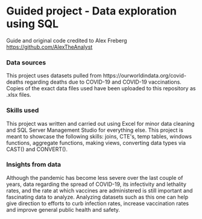 # Guided project - Data exploration using SQL
Guide and original code credited to Alex Freberg https://github.com/AlexTheAnalyst
<h3>Data sources</h3>
This project uses datasets pulled from https://ourworldindata.org/covid-deaths regarding deaths due to COVID-19 and COVID-19 vaccinations. Copies of the exact data files used have been uploaded to this repository as .xlsx files.
<h3>Skills used</h3>
This project was written and carried out using Excel for minor data cleaning and SQL Server Management Studio for everything else. This project is meant to showcase the following skills: joins, CTE's, temp tables, windows functions, aggregate functions, making views, converting data types via CAST() and CONVERT().
<h3>Insights from data</h3> 
Although the pandemic has become less severe over the last couple of years, data regarding the spread of COVID-19, its infectivity and lethality rates, and the rate at which vaccines are administered is still important and fascinating data to analyze. Analyzing datasets such as this one can help give direction to efforts to curb infection rates, increase vaccination rates and improve general public health and safety. 
